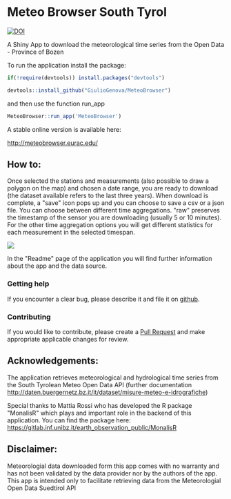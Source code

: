 Meteo Browser South Tyrol
========================
[![DOI](https://zenodo.org/badge/135680776.svg)](https://zenodo.org/badge/latestdoi/135680776)

A Shiny App to download the meteorological time series from the Open Data - Province of Bozen 

To run the application install the package:

```R
if(!require(devtools)) install.packages("devtools")

devtools::install_github("GiulioGenova/MeteoBrowser")
```
and then use the function run_app

```R
MeteoBrowser::run_app('MeteoBrowser')
```

A stable online version is available here:

http://meteobrowser.eurac.edu/


How to:
-------

Once selected the stations and measurements (also possible to draw a polygon on the map) and chosen a date range, 
you are ready to download (the dataset available refers to the last three years).
When download is complete, a "save" icon pops up and you can choose to save a csv or a json file.
You can choose between different time aggregations. "raw" preserves the timestamp of the sensor you are
downloading (usually 5 or 10 minutes). For the other time aggregation options you will get different statistics
for each measurement in the selected timespan.

![](https://github.com/GiulioGenova/MeteoBrowser/blob/master/MeteoBrowser.PNG)

In the "Readme" page of the application you will find further information about the app and the data source.


### Getting help

If you encounter a clear bug, please describe it and file it on 
[github](https://github.com/GiulioGenova/MeteoBrowser/issues).

### Contributing

If you would like to contribute, please create a [Pull
Request](https://github.com/GiulioGenova/MeteoBrowser/pulls) and make
appropriate applicable changes for review.

Acknowledgements:
-------

The application retrieves meteorological and hydrological time series from the South Tyrolean Meteo Open Data 
API (further documentation http://daten.buergernetz.bz.it/it/dataset/misure-meteo-e-idrografiche)

Special thanks to Mattia Rossi who has developed the R package "MonalisR" which plays and important role in the backend of this
application. You can find the package here:
https://gitlab.inf.unibz.it/earth_observation_public/MonalisR

Disclaimer:
-------

Meteorologial data downloaded form this app comes with no warranty and has not been validated by the data provider nor by the authors of the app.
This app is intended only to facilitate retrieving data from the Meteorologial Open Data Suedtirol API
